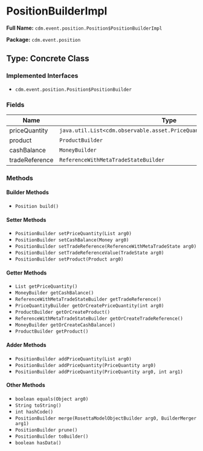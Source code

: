 # PositionBuilderImpl

**Full Name:** `cdm.event.position.Position$PositionBuilderImpl`

**Package:** `cdm.event.position`

## Type: Concrete Class

### Implemented Interfaces

- `cdm.event.position.Position$PositionBuilder`

### Fields

| Name | Type | Description |
|------|------|-------------|
| priceQuantity | `java.util.List<cdm.observable.asset.PriceQuantity$PriceQuantityBuilder>` |  |
| product | `ProductBuilder` |  |
| cashBalance | `MoneyBuilder` |  |
| tradeReference | `ReferenceWithMetaTradeStateBuilder` |  |

### Methods

#### Builder Methods

- `Position build()`

#### Setter Methods

- `PositionBuilder setPriceQuantity(List arg0)`
- `PositionBuilder setCashBalance(Money arg0)`
- `PositionBuilder setTradeReference(ReferenceWithMetaTradeState arg0)`
- `PositionBuilder setTradeReferenceValue(TradeState arg0)`
- `PositionBuilder setProduct(Product arg0)`

#### Getter Methods

- `List getPriceQuantity()`
- `MoneyBuilder getCashBalance()`
- `ReferenceWithMetaTradeStateBuilder getTradeReference()`
- `PriceQuantityBuilder getOrCreatePriceQuantity(int arg0)`
- `ProductBuilder getOrCreateProduct()`
- `ReferenceWithMetaTradeStateBuilder getOrCreateTradeReference()`
- `MoneyBuilder getOrCreateCashBalance()`
- `ProductBuilder getProduct()`

#### Adder Methods

- `PositionBuilder addPriceQuantity(List arg0)`
- `PositionBuilder addPriceQuantity(PriceQuantity arg0)`
- `PositionBuilder addPriceQuantity(PriceQuantity arg0, int arg1)`

#### Other Methods

- `boolean equals(Object arg0)`
- `String toString()`
- `int hashCode()`
- `PositionBuilder merge(RosettaModelObjectBuilder arg0, BuilderMerger arg1)`
- `PositionBuilder prune()`
- `PositionBuilder toBuilder()`
- `boolean hasData()`

